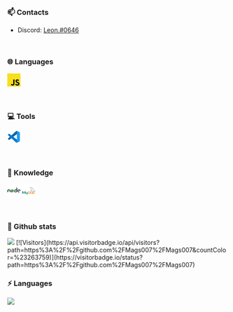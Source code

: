 ### 📫 Contacts

- Discord: <a href='https://discordapp.com/users/617364437770436608'>Leon.#0646</a>

<br />

### 🌐 Languages

<a href='https://de.wikipedia.org/wiki/JavaScript'><img width='30' height='30' src='./javascript.png'/></a>

<br />

### 💻 Tools

<a href='https://code.visualstudio.com/'><img width='30' height='30' src='./vscode.png'/></a>

<br />

### 🧠 Knowledge

<a href='https://nodejs.org/'><img width='30' height='30' src='./nodejs.png'/></a>
<a href='https://www.mysql.com'><img width='30' height='30' src='./mysql.png'/></a>

<br />

### 🚀 Github stats

<img src='https://github-readme-stats.vercel.app/api?username=gcrafting&show_icons=true&title_color=ffffff&icon_color=006ab0&text_color=daf7dc&bg_color=101010'>
[![Visitors](https://api.visitorbadge.io/api/visitors?path=https%3A%2F%2Fgithub.com%2FMags007%2FMags007&countColor=%23263759)](https://visitorbadge.io/status?path=https%3A%2F%2Fgithub.com%2FMags007%2FMags007)

<br />

### ⚡ Languages

<img src='https://github-readme-stats.vercel.app/api/top-langs/?username=Mags007&show_icons=true&title_color=ffffff&icon_color=006ab0&text_color=daf7dc&bg_color=101010' />
